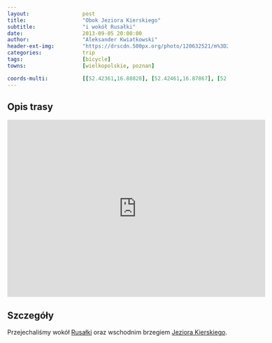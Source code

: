 ```yaml
---
layout:                 post
title:                  "Obok Jeziora Kierskiego"
subtitle:               "i wokół Rusałki"
date:                   2013-09-05 20:00:00
author:                 "Aleksander Kwiatkowski"
header-ext-img:         "https://drscdn.500px.org/photo/120632521/m%3D2048/d03b9b0e7c7cc39e5bac0725fae5790d"
categories:             trip
tags:                   [bicycle]
towns:                  [wielkopolskie, poznan]

coords-multi:           [[52.42361,16.88828], [52.42461,16.87867], [52.42759,16.86854], [52.44272,16.84554], [52.43994,16.84262], [52.44141,16.80417], [52.46850,16.79070], [52.47300,16.79464], [52.46782,16.81052], [52.46212,16.82726], [52.45940,16.83112], [52.45323,16.83181], [52.44737,16.84013], [52.44329,16.84417], [52.43612,16.85979], [52.43078,16.86769], [52.42927,16.88193], [52.42372,16.88871], [52.41681,16.88477], [52.41519,16.89172], [52.40969,16.88871], [52.40623,16.91206], [52.40728,16.91755], [52.40257,16.92348], [52.40047,16.92871], [52.40047,16.93549], [52.40257,16.94270], [52.39916,16.95283], [52.40356,16.95463], [52.41006,16.95721]]
---
```


[wiki-rusalka]:         https://pl.wikipedia.org/wiki/Jezioro_Rusa%C5%82ka_(Pozna%C5%84)
[wiki-kiekrz]:          https://pl.wikipedia.org/wiki/Jezioro_Kierskie

Opis trasy
----------

<iframe height='405' width='590' frameborder='0' allowtransparency='true' scrolling='no' src='https://www.strava.com/activities/137188534/embed/de18686d7c10d9d3866da7de8e2003fba93cec78'></iframe>

Szczegóły
---------

Przejechaliśmy wokół [Rusałki][wiki-rusalka] oraz wschodnim brzegiem [Jeziora Kierskiego][wiki-kiekrz].
